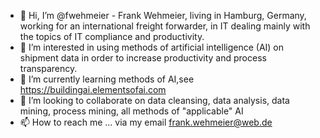 - 👋 Hi, I’m @fwehmeier - Frank Wehmeier, living in Hamburg, Germany, working for an international freight forwarder, in IT dealing mainly with the topics of
IT compliance and productivity.
- 👀 I’m interested in using methods of artificial intelligence (AI) on shipment data in order to increase productivity and process transparency.  
- 🌱 I’m currently learning methods of AI,see https://buildingai.elementsofai.com
- 💞️ I’m looking to collaborate on data cleansing, data analysis, data mining, process mining, all methods of "applicable" AI 
- 📫 How to reach me ... via my email frank.wehmeier@web.de

<!---
fwehmeier/fwehmeier is a ✨ special ✨ repository because its `README.md` (this file) appears on your GitHub profile.
You can click the Preview link to take a look at your changes.
--->
